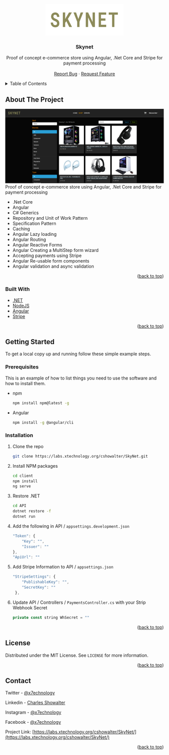 <div id="top"></div>

<!-- PROJECT LOGO -->
<br />
<div align="center">
  <a href="https://github.com/github_username/repo_name">
    <img src="logo.png" alt="Logo" height="100">
  </a>

<h3 align="center">Skynet</h3>

  <p align="center">
    Proof of concept e-commerce store using Angular, .Net Core and Stripe for payment processing
    <br />
    <br />
    <a href="https://labs.xtechnology.org/cshowalter/SkyNet/issues">Report Bug</a>
    ·
    <a href="https://labs.xtechnology.org/cshowalter/SkyNet/issues">Request Feature</a>
  </p>
</div>



<!-- TABLE OF CONTENTS -->
<details>
  <summary>Table of Contents</summary>
  <ol>
    <li>
      <a href="#about-the-project">About The Project</a>
      <ul>
        <li><a href="#built-with">Built With</a></li>
      </ul>
    </li>
    <li>
      <a href="#getting-started">Getting Started</a>
      <ul>
        <li><a href="#prerequisites">Prerequisites</a></li>
        <li><a href="#installation">Installation</a></li>
      </ul>
    </li>
    <li><a href="#license">License</a></li>
    <li><a href="#contact">Contact</a></li>
    <li><a href="#acknowledgments">Acknowledgments</a></li>
  </ol>
</details>



<!-- ABOUT THE PROJECT -->
## About The Project

[![Product Name Screen Shot][product-screenshot]](https://example.com)
Proof of concept e-commerce store using Angular, .Net Core and Stripe for payment processing

* .Net Core
* Angular
* C# Generics
* Repository and Unit of Work Pattern
* Specification Pattern
* Caching
* Angular Lazy loading
* Angular Routing
* Angular Reactive Forms
* Angular Creating a MultiStep form wizard
* Accepting payments using Stripe
* Angular Re-usable form components
* Angular validation and async validation

<p align="right">(<a href="#top">back to top</a>)</p>



### Built With

* [.NET](https://dotnet.microsoft.com/en-us/)
* [NodeJS](https://nodejs.org/)
* [Angular](https://angular.io/)
* [Stripe](https://stripe.com)

<p align="right">(<a href="#top">back to top</a>)</p>



<!-- GETTING STARTED -->
## Getting Started

To get a local copy up and running follow these simple example steps.

### Prerequisites

This is an example of how to list things you need to use the software and how to install them.

* npm
  ```sh
  npm install npm@latest -g
  ```
* Angular
  ```sh
  npm install -g @angular/cli
  ```

### Installation

1. Clone the repo
   ```sh
   git clone https://labs.xtechnology.org/cshowalter/SkyNet.git
   ```
2. Install NPM packages
   ```sh
   cd client
   npm install
   ng serve
   ```
3. Restore .NET
   ```sh
   cd API
   dotnet restore -f
   dotnet run
   ```
4. Add the following in API / `appsettings.development.json`
   ```js
   "Token": {
       "Key": "",
       "Issuer": ""
   },
   "ApiUrl": ""
   ```
5. Add Stripe Information to API / `appsettings.json`
   ```js
   "StripeSettings": {
       "PublishableKey": "",
       "SecretKey": ""
    },
   ```
6. Update API / Controllers / `PaymentsController.cs` with your Strip Webhook Secret
    ```js
    private const string WhSecret = ""
    ```

<p align="right">(<a href="#top">back to top</a>)</p>

<!-- LICENSE -->
## License

Distributed under the MIT License. See `LICENSE` for more information.

<p align="right">(<a href="#top">back to top</a>)</p>



<!-- CONTACT -->
## Contact

Twitter - [@x7echnology](https://twitter.com/x7echnology)

Linkedin - [Charles Showalter](https://linkedin.com/in/charles-showalter)

Instagram - [@x7echnology](https://twitter.com/x7echnology)

Facebook - [@x7echnology](https://facebook.com/x7echnology)

Project Link: [https://labs.xtechnology.org/cshowalter/SkyNet/](https://labs.xtechnology.org/cshowalter/SkyNet/)

<p align="right">(<a href="#top">back to top</a>)</p>


<!-- MARKDOWN LINKS & IMAGES -->
<!-- https://www.markdownguide.org/basic-syntax/#reference-style-links -->
[twitter-shield]: https://img.shields.io/twitter/follow/x7echnology?style=for-the-badge
[twitter-url]: https://twitter.com/x7echnology
[linkedin-shield]: https://img.shields.io/badge/-LinkedIn-black.svg?style=for-the-badge&logo=linkedin&colorB=555
[linkedin-url]: https://linkedin.com/in/linkedin_username
[product-screenshot]: Screenshot.png